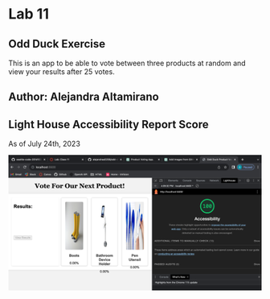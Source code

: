 # Lab 11

## Odd Duck Exercise

This is an app to be able to vote between three products at random and view your results after 25 votes.

## Author: Alejandra Altamirano

## Light House Accessibility Report Score

As of July 24th, 2023

![Alt text](<Screenshot 2023-07-24 at 4.10.13 PM.png>)

